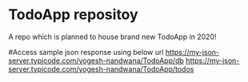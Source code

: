 # TodoApp repositoy
A repo which is planned to house brand new TodoApp in 2020!

#Access sample json response using below url
https://my-json-server.typicode.com/yogesh-nandwana/TodoApp/db
https://my-json-server.typicode.com/yogesh-nandwana/TodoApp/todos